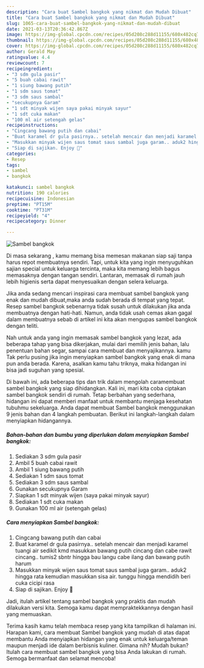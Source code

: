 ```yaml
---
description: "Cara buat Sambel bangkok yang nikmat dan Mudah Dibuat"
title: "Cara buat Sambel bangkok yang nikmat dan Mudah Dibuat"
slug: 1065-cara-buat-sambel-bangkok-yang-nikmat-dan-mudah-dibuat
date: 2021-03-13T20:36:42.867Z
image: https://img-global.cpcdn.com/recipes/05d208c288d11155/680x482cq70/sambel-bangkok-foto-resep-utama.jpg
thumbnail: https://img-global.cpcdn.com/recipes/05d208c288d11155/680x482cq70/sambel-bangkok-foto-resep-utama.jpg
cover: https://img-global.cpcdn.com/recipes/05d208c288d11155/680x482cq70/sambel-bangkok-foto-resep-utama.jpg
author: Gerald May
ratingvalue: 4.4
reviewcount: 7
recipeingredient:
- "3 sdm gula pasir"
- "5 buah cabai rawit"
- "1 siung bawang putih"
- "1 sdm saus tomat"
- "3 sdm saus sambal"
- "secukupnya Garam"
- "1 sdt minyak wijen saya pakai minyak sayur"
- "1 sdt cuka makan"
- "100 ml air setengah gelas"
recipeinstructions:
- "Cingcang bawang putih dan cabai"
- "Buat karamel dr gula pasirnya.. setelah mencair dan menjadi karamel tuangi air sedikit kmd masukkan bawang putih cincang dan cabe rawit cincang.. tumis2 sbntr hingga bau langu cabe ilang dan bawang putih harum"
- "Masukkan minyak wijen saus tomat saus sambal juga garam.. aduk2 hingga rata kemudian masukkan sisa air. tunggu hingga mendidih beri cuka cicipi rasa"
- "Siap di sajikan. Enjoy 🌷"
categories:
- Resep
tags:
- sambel
- bangkok

katakunci: sambel bangkok 
nutrition: 190 calories
recipecuisine: Indonesian
preptime: "PT15M"
cooktime: "PT31M"
recipeyield: "4"
recipecategory: Dinner

---
```



![Sambel bangkok](https://img-global.cpcdn.com/recipes/05d208c288d11155/680x482cq70/sambel-bangkok-foto-resep-utama.jpg)

Di masa  sekarang , kamu memang bisa memesan makanan siap saji tanpa harus repot membuatnya sendiri. Tapi, untuk kita yang ingin menyuguhkan sajian special untuk keluarga tercinta, maka kita memang lebih bagus memasaknya dengan tangan sendiri. Lantaran, memasak di rumah jauh lebih higienis serta dapat menyesuaikan dengan selera keluarga.

Jika anda sedang mencari inspirasi cara membuat sambel bangkok yang enak dan mudah dibuat,maka anda sudah berada di tempat yang tepat. Resep sambel bangkok  sebenarnya tidak susah untuk dilakukan jika anda membuatnya dengan hati-hati. Namun, anda tidak usah cemas akan gagal dalam membuatnya 
sebab di artikel ini kita akan mengupas sambel bangkok dengan teliti.  



Nah untuk anda yang ingin memasak sambel bangkok yang lezat, ada beberapa tahap yang bisa dikerjakan, mulai dari memilih jenis bahan, lalu penentuan bahan segar, sampai cara membuat dan menyajikannya. kamu Tak perlu pusing jika ingin menyiapkan sambel bangkok yang enak di mana pun anda berada. Karena, asalkan kamu  tahu triknya, maka hidangan ini bisa jadi suguhan yang spesial.

Di bawah ini, ada beberapa tips dan trik dalam mengolah caramembuat sambel bangkok yang siap dihidangkan. Kali ini, mari kita coba ciptakan sambel bangkok sendiri di rumah. Tetap berbahan yang sederhana, hidangan ini dapat memberi manfaat untuk membantu menjaga kesehatan tubuhmu sekeluarga. Anda dapat membuat Sambel bangkok menggunakan 9 jenis bahan dan 4 langkah pembuatan. Berikut ini langkah-langkah dalam menyiapkan hidangannya.

<!--inarticleads1-->

##### Bahan-bahan dan bumbu yang diperlukan dalam menyiapkan Sambel bangkok:

1. Sediakan 3 sdm gula pasir
1. Ambil 5 buah cabai rawit
1. Ambil 1 siung bawang putih
1. Sediakan 1 sdm saus tomat
1. Sediakan 3 sdm saus sambal
1. Gunakan secukupnya Garam
1. Siapkan 1 sdt minyak wijen (saya pakai minyak sayur)
1. Sediakan 1 sdt cuka makan
1. Gunakan 100 ml air (setengah gelas)




<!--inarticleads2-->

##### Cara menyiapkan Sambel bangkok:

1. Cingcang bawang putih dan cabai
1. Buat karamel dr gula pasirnya.. setelah mencair dan menjadi karamel tuangi air sedikit kmd masukkan bawang putih cincang dan cabe rawit cincang.. tumis2 sbntr hingga bau langu cabe ilang dan bawang putih harum
1. Masukkan minyak wijen saus tomat saus sambal juga garam.. aduk2 hingga rata kemudian masukkan sisa air. tunggu hingga mendidih beri cuka cicipi rasa
1. Siap di sajikan. Enjoy 🌷




Jadi, itulah artikel tentang  sambel bangkok  yang praktis dan mudah dilakukan versi kita. Semoga kamu dapat mempraktekkannya dengan hasil yang memuaskan. 

Terima kasih kamu telah membaca resep yang kita tampilkan di halaman ini. Harapan kami, cara membuat  Sambel bangkok yang mudah di atas dapat membantu Anda menyiapkan hidangan yang enak untuk keluarga/teman maupun menjadi ide dalam berbisnis kuliner. Gimana nih? Mudah bukan? Itulah cara membuat sambel bangkok yang bisa Anda lakukan di rumah. Semoga bermanfaat dan selamat mencoba!

